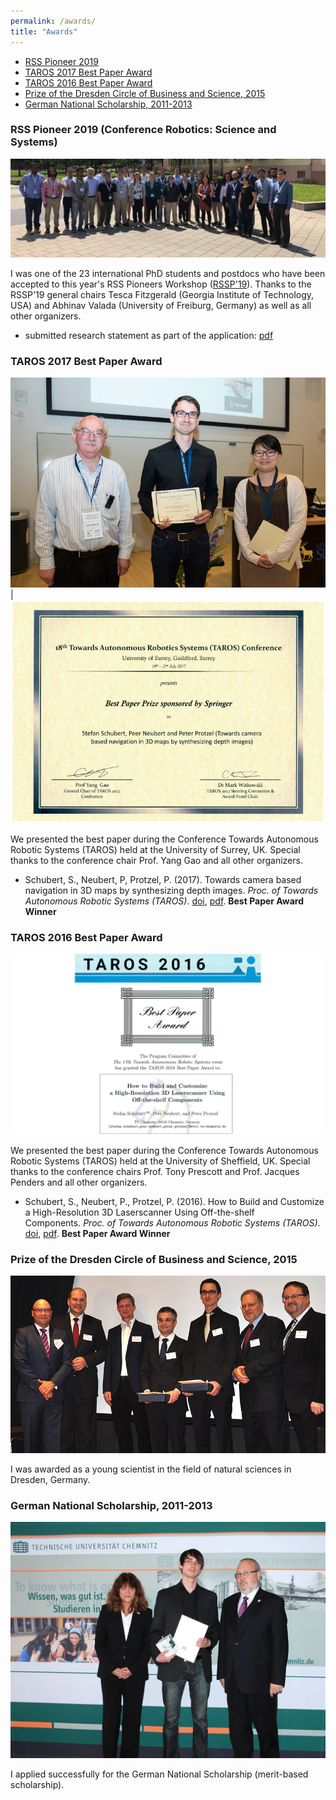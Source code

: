 ```yaml
---
permalink: /awards/
title: "Awards"
---
```

- [RSS Pioneer 2019](#RSS%20Pioneer%202019%20(Conference%20Robotics%20Science%20and%20Systems))
- [TAROS 2017 Best Paper Award](#TAROS%202017%20Best%20Paper%20Award)
- [TAROS 2016 Best Paper Award](#TAROS%202016%20Best%20Paper%20Award)
- [Prize of the Dresden Circle of Business and Science, 2015](#Prize%20of%20the%20Dresden%20Circle%20of%20Business%20and%20Science,%202015)
- [German National Scholarship, 2011-2013](#German%20National%20Scholarship,%202011-2013)

### RSS Pioneer 2019 (Conference Robotics: Science and Systems)
![Group photo RSS Pioneers 2019](/_images/awards/rssp19.jpg)

I was one of the 23 international PhD students and postdocs who have been accepted to this year's RSS Pioneers Workshop ([RSSP'19](https://sites.google.com/view/rsspioneers2019/participants)). Thanks to the RSSP'19 general chairs Tesca Fitzgerald (Georgia Institute of Technology, USA) and Abhinav Valada (University of Freiburg, Germany) as well as all other organizers.
- submitted research statement as part of the application: [pdf](/_pdfs/rssp19_research_statement.pdf)


### TAROS 2017 Best Paper Award

![image](/_images/awards/photo_taros17_001.jpg)  |  ![image](/_images/awards/taros2017_best_paper.jpg)

We presented the best paper during the Conference Towards Autonomous Robotic Systems (TAROS) held at the University of Surrey, UK. Special thanks to the conference chair Prof. Yang Gao and all other organizers.
- Schubert, S., Neubert, P, Protzel, P. (2017). Towards camera based navigation in 3D maps by synthesizing depth images. _Proc. of Towards Autonomous Robotic Systems (TAROS)_. [doi](https://dx.doi.org/10.1007/978-3-319-64107-2_49), [pdf](https://www.tu-chemnitz.de/etit/proaut/publications/taros17.pdf). **Best Paper Award Winner**


### TAROS 2016 Best Paper Award

![image](/_images/awards/taros2016_best_paper.png)

We presented the best paper during the Conference Towards Autonomous Robotic Systems (TAROS) held at the University of Sheffield, UK. Special thanks to the conference chairs Prof. Tony Prescott and Prof. Jacques Penders and all other organizers.
- Schubert, S., Neubert, P., Protzel, P. (2016). How to Build and Customize a High-Resolution 3D Laserscanner Using Off-the-shelf Components. _Proc. of Towards Autonomous Robotic Systems (TAROS)_. [doi](https://dx.doi.org/10.1007/978-3-319-40379-3_33), [pdf](https://www.tu-chemnitz.de/etit/proaut/publications/taros16.pdf). **Best Paper Award Winner**


### Prize of the Dresden Circle of Business and Science, 2015

![image](/_images/awards/prize_dresden_circle_of_business_and_science.jpg "(left to right: Michael von Bronk (Dresden Circle of Business and Science), Prof. Dr. Michael Ruck (TU Dresden), Dr. Andreas Handschuh (TU Bergakademie Freiberg), Dr.-Ing. Stefan Schafföner (Prize Winner, TU Bergakademie Freiberg), M.Sc. Stefan Schubert (Prize Winner, TU Chemnitz), Prof. Dr. Peter Protzel (TU Chemnitz), Prof. Dr. Endrik Wilhelm (Dresden Circle of Business and Science))")

I was awarded as a young scientist in the field of natural sciences in Dresden, Germany.


### German National Scholarship, 2011-2013

![image](/_images/awards/deutschlandstipendium.jpg)

I applied successfully for the German National Scholarship (merit-based scholarship).

